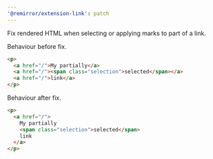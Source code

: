 ```yaml
---
'@remirror/extension-link': patch
---
```


Fix rendered HTML when selecting or applying marks to part of a link.

Behaviour before fix.

```html
<p>
  <a href="/">My partially</a>
  <a href="/"><span class="selection">selected</span></a>
  <a href="/">link</a>
</p>
```

Behaviour after fix.

```html
<p>
  <a href="/">
    My partially
    <span class="selection">selected</span>
    link
  </a>
</p>
```
